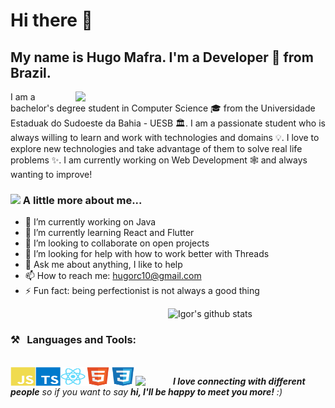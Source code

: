 <h1>Hi there 👋</h1>

<h2>My name is Hugo Mafra. I'm a Developer 🚀 from Brazil.</h2>

<img align="right" width="400px" src="https://www.aalpha.net/wp-content/uploads/2020/12/full-stack-development.gif"/>

<p>
I am a bachelor's degree student in Computer Science 🎓 from the Universidade Estaduak do Sudoeste da Bahia - UESB 🏛. I am a passionate student who is always willing to learn and work with technologies and domains 💡. I love to explore new technologies and take advantage of them to solve real life problems ✨.
I am currently working on Web Development 🕸️ and always wanting to improve!
 </p>

### <img src="https://media.giphy.com/media/VgCDAzcKvsR6OM0uWg/giphy.gif" width="50"> A little more about me...

- 🔭 I’m currently working on Java
- 🌱 I’m currently learning React and Flutter
- 👯 I’m looking to collaborate on open projects
- 🤔 I’m looking for help with how to work better with Threads
- 💬 Ask me about anything, I like to help
- 📫 How to reach me: hugorc10@gmail.com
- ⚡ Fun fact: being perfectionist is not always a good thing

<a href="https://github.com/Hugorc10/">
    <img width="50%" align="right" alt="Igor's github stats" src="https://github-readme-stats.vercel.app/api?username=Hugorc10&show_icons=true&hide_border=true" />
 </a>
  
</br>

### ⚒&nbsp;&nbsp;&nbsp;**Languages and Tools:** 
<div style="display: inline_block"><br>
  <img align="left" alt="JavaScript" height="30" width="40" src="https://raw.githubusercontent.com/devicons/devicon/master/icons/javascript/javascript-plain.svg">
  <img align="left" alt="TypeScript" height="30" width="40" src="https://raw.githubusercontent.com/devicons/devicon/master/icons/typescript/typescript-plain.svg">
  <img align="left" alt="React" height="30" width="40" src="https://raw.githubusercontent.com/devicons/devicon/master/icons/react/react-original.svg">
  <img align="left" alt="HTML" height="30" width="40" src="https://raw.githubusercontent.com/devicons/devicon/master/icons/html5/html5-original.svg">
  <img align="left" alt="CSS" height="30" width="40" src="https://raw.githubusercontent.com/devicons/devicon/master/icons/css3/css3-original.svg">
</div>

<img align="left" src="https://media.giphy.com/media/LnQjpWaON8nhr21vNW/giphy.gif" width="60"> <em><b>I love connecting with different people</b> so if you want to say <b>hi, I'll be happy to meet you more!</b> :)</em>
